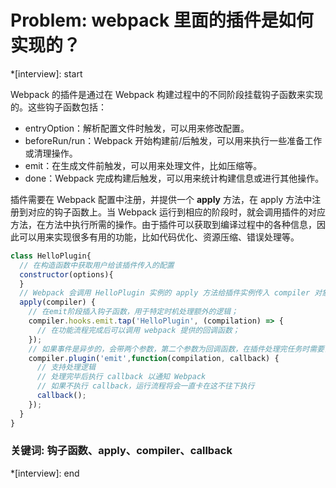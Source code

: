 # Problem: webpack 里面的插件是如何实现的？

*[interview]: start

Webpack 的插件是通过在 Webpack 构建过程中的不同阶段挂载钩子函数来实现的。这些钩子函数包括：

- entryOption：解析配置文件时触发，可以用来修改配置。
- beforeRun/run：Webpack 开始构建前/后触发，可以用来执行一些准备工作或清理操作。
- emit：在生成文件前触发，可以用来处理文件，比如压缩等。
- done：Webpack 完成构建后触发，可以用来统计构建信息或进行其他操作。

插件需要在 Webpack 配置中注册，并提供一个 **apply** 方法，在 apply 方法中注册到对应的钩子函数上。当 Webpack 运行到相应的阶段时，就会调用插件的对应方法，在方法中执行所需的操作。由于插件可以获取到编译过程中的各种信息，因此可以用来实现很多有用的功能，比如代码优化、资源压缩、错误处理等。

```js
class HelloPlugin{
  // 在构造函数中获取用户给该插件传入的配置
  constructor(options){
  }
  // Webpack 会调用 HelloPlugin 实例的 apply 方法给插件实例传入 compiler 对象
  apply(compiler) {
    // 在emit阶段插入钩子函数，用于特定时机处理额外的逻辑；
    compiler.hooks.emit.tap('HelloPlugin', (compilation) => {
      // 在功能流程完成后可以调用 webpack 提供的回调函数；
    });
    // 如果事件是异步的，会带两个参数，第二个参数为回调函数，在插件处理完任务时需要调用回调函数通知webpack，才会进入下一个处理流程。
    compiler.plugin('emit',function(compilation, callback) {
      // 支持处理逻辑
      // 处理完毕后执行 callback 以通知 Webpack 
      // 如果不执行 callback，运行流程将会一直卡在这不往下执行 
      callback();
    });
  }
}
```

### 关键词: 钩子函数、apply、compiler、callback
*[interview]: end
